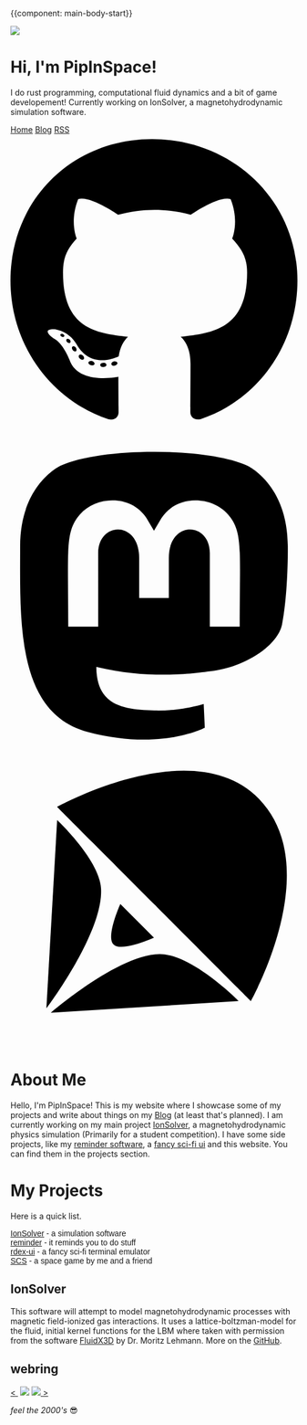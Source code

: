 {{component: main-body-start}}

<div class="title-image">
  <img src="img/TitleBackground.png" class="no-select">
  <h1>Hi, I'm PipInSpace!</h1>
  <p>I do rust programming, computational fluid dynamics and a bit of game developement! Currently working on
    IonSolver, a
    magnetohydrodynamic simulation software.</p>
  <div class="title-links">
    <a href="index.html">Home</a>
    <a href="blog.html">Blog</a>
    <a href="rss.xml">RSS</a>
  </div>
  <div class="social_icons">
        <a href="https://github.com/PipInSpace"><svg viewBox="0 0 496 512">
                <path
                    d="M165.9 397.4c0 2-2.3 3.6-5.2 3.6-3.3.3-5.6-1.3-5.6-3.6 0-2 2.3-3.6 5.2-3.6 3-.3 5.6 1.3 5.6 3.6zm-31.1-4.5c-.7 2 1.3 4.3 4.3 4.9 2.6 1 5.6 0 6.2-2s-1.3-4.3-4.3-5.2c-2.6-.7-5.5.3-6.2 2.3zm44.2-1.7c-2.9.7-4.9 2.6-4.6 4.9.3 2 2.9 3.3 5.9 2.6 2.9-.7 4.9-2.6 4.6-4.6-.3-1.9-3-3.2-5.9-2.9zM244.8 8C106.1 8 0 113.3 0 252c0 110.9 69.8 205.8 169.5 239.2 12.8 2.3 17.3-5.6 17.3-12.1 0-6.2-.3-40.4-.3-61.4 0 0-70 15-84.7-29.8 0 0-11.4-29.1-27.8-36.6 0 0-22.9-15.7 1.6-15.4 0 0 24.9 2 38.6 25.8 21.9 38.6 58.6 27.5 72.9 20.9 2.3-16 8.8-27.1 16-33.7-55.9-6.2-112.3-14.3-112.3-110.5 0-27.5 7.6-41.3 23.6-58.9-2.6-6.5-11.1-33.3 2.6-67.9 20.9-6.5 69 27 69 27 20-5.6 41.5-8.5 62.8-8.5s42.8 2.9 62.8 8.5c0 0 48.1-33.6 69-27 13.7 34.7 5.2 61.4 2.6 67.9 16 17.7 25.8 31.5 25.8 58.9 0 96.5-58.9 104.2-114.8 110.5 9.2 7.9 17 22.9 17 46.4 0 33.7-.3 75.4-.3 83.6 0 6.5 4.6 14.4 17.3 12.1C428.2 457.8 496 362.9 496 252 496 113.3 383.5 8 244.8 8zM97.2 352.9c-1.3 1-1 3.3.7 5.2 1.6 1.6 3.9 2.3 5.2 1 1.3-1 1-3.3-.7-5.2-1.6-1.6-3.9-2.3-5.2-1zm-10.8-8.1c-.7 1.3.3 2.9 2.3 3.9 1.6 1 3.6.7 4.3-.7.7-1.3-.3-2.9-2.3-3.9-2-.6-3.6-.3-4.3.7zm32.4 35.6c-1.6 1.3-1 4.3 1.3 6.2 2.3 2.3 5.2 2.6 6.5 1 1.3-1.3.7-4.3-1.3-6.2-2.2-2.3-5.2-2.6-6.5-1zm-11.4-14.7c-1.6 1-1.6 3.6 0 5.9 1.6 2.3 4.3 3.3 5.6 2.3 1.6-1.3 1.6-3.9 0-6.2-1.4-2.3-4-3.3-5.6-2z" />
            </svg>
        </a>
        <a href="https://mastodon.social/@pipinspace">
            <svg xmlns="http://www.w3.org/2000/svg" viewBox="0 0 448 512">
                <path
                    d="M433 179.11c0-97.2-63.71-125.7-63.71-125.7-62.52-28.7-228.56-28.4-290.48 0 0 0-63.72 28.5-63.72 125.7 0 115.7-6.6 259.4 105.63 289.1 40.51 10.7 75.32 13 103.33 11.4 50.81-2.8 79.32-18.1 79.32-18.1l-1.7-36.9s-36.31 11.4-77.12 10.1c-40.41-1.4-83-4.4-89.63-54a102.54 102.54 0 0 1-.9-13.9c85.63 20.9 158.65 9.1 178.75 6.7 56.12-6.7 105-41.3 111.23-72.9 9.8-49.8 9-121.5 9-121.5zm-75.12 125.2h-46.63v-114.2c0-49.7-64-51.6-64 6.9v62.5h-46.33V197c0-58.5-64-56.6-64-6.9v114.2H90.19c0-122.1-5.2-147.9 18.41-175 25.9-28.9 79.82-30.8 103.83 6.1l11.6 19.5 11.6-19.5c24.11-37.1 78.12-34.8 103.83-6.1 23.71 27.3 18.4 53 18.4 175z" />
            </svg>
        </a>
        <a href="https://github.com/PipInSpace/IonSolver">
            <svg viewBox="0 0 135.46666 135.46667" style="transform: scale(120%);">
                <path
                    d="m 29.633333,29.633333 c 0,0 27.887915,27.898326 38.099999,38.099999 10.367518,10.356949 38.099998,38.099998 38.099998,38.099998 0,0 29.65889,-52.272576 3.175,-79.374997 -25.901357,-26.50628364 -79.374997,3.175 -79.374997,3.175 z" />
                <path
                    d="m 25.415165,108.66871 c 0,0 22.506076,-29.786739 21.50159,-46.968079 C 46.251438,50.320644 29.645768,34.82975 29.645768,34.82975 Z" />
                <path
                    d="m 27.159164,110.37791 73.911666,-4.54458 c 0,0 -18.308188,-18.509739 -31.143457,-18.466123 -16.165441,0.05493 -42.768209,23.010703 -42.768209,23.010703 z" />
                <path
                    d="m 67.733332,80.962499 c 0,0 -12.756855,5.763978 -15.874999,2.645833 -3.118145,-3.118144 2.645833,-15.875 2.645833,-15.875 z" />
            </svg>
        </a>
    </div>
</div>

# About Me

Hello, I'm PipInSpace! This is my website where I showcase some of my projects and write about things on my [Blog](./blog.html) (at least that's planned). I am currently working on my main project [IonSolver](https://github.com/PipInSpace/IonSolver), a magnetohydrodynamic physics simulation (Primarily for a student competition). I have some side projects, like my [reminder software](https://github.com/PipInSpace/reminder), a [fancy sci-fi ui](https://github.com/PipInSpace/rdex-ui) and this website. You can find them in the projects section. 

# My Projects

Here is a quick list.
<div class="quote text-padding" style="font-family: 'Moderat Medium', sans-serif;">
    <a href="https://github.com/PipInSpace/IonSolver">IonSolver</a> - a simulation software<br>
    <a href="https://github.com/PipInSpace/reminder">reminder</a> - it reminds you to do stuff<br>
    <a href="https://github.com/PipInSpace/rdex-ui">rdex-ui</a> - a fancy sci-fi terminal emulator<br>
    <a href="https://github.com/FN-2189/SCS">SCS</a> - a space game by me and a friend<br>
</div>

## IonSolver

This software will attempt to model magnetohydrodynamic processes with magnetic field-ionized gas interactions. It uses a lattice-boltzman-model for the fluid, initial kernel functions for the LBM where taken with permission from the software [FluidX3D](https://github.com/ProjectPhysX/FluidX3D) by Dr. Moritz Lehmann. More on the [GitHub](https://github.com/PipInSpace/IonSolver). 

<div style="display: none;"><!--Mastodon Verification-->
    <a rel="me" href="https://mastodon.social/@pipinspace">Mastodon</a>
</div>

## webring

<div class="webring">
    <a href="">&lt <img src=""></a>
    <a href=""><img src="webring/logo.png"></a>
    <a href="https://tudbut.de"><img src="http://tudbut.de:81/webring/logo.png"> &gt</a>
</div>

*feel the 2000's* 😎